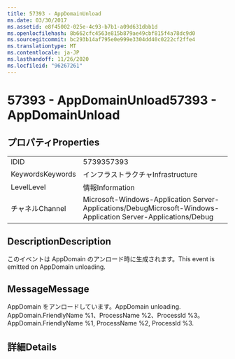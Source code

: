 ```yaml
---
title: 57393 - AppDomainUnload
ms.date: 03/30/2017
ms.assetid: e8f45002-025e-4c93-b7b1-a09d631dbb1d
ms.openlocfilehash: 8b662cfc4563e815b879ae49cbf815f4a78dc9d0
ms.sourcegitcommit: bc293b14af795e0e999e3304dd40c0222cf2ffe4
ms.translationtype: MT
ms.contentlocale: ja-JP
ms.lasthandoff: 11/26/2020
ms.locfileid: "96267261"
---
```

# <a name="57393---appdomainunload"></a><span data-ttu-id="2101e-102">57393 - AppDomainUnload</span><span class="sxs-lookup"><span data-stu-id="2101e-102">57393 - AppDomainUnload</span></span>

## <a name="properties"></a><span data-ttu-id="2101e-103">プロパティ</span><span class="sxs-lookup"><span data-stu-id="2101e-103">Properties</span></span>  
  
|||  
|-|-|  
|<span data-ttu-id="2101e-104">ID</span><span class="sxs-lookup"><span data-stu-id="2101e-104">ID</span></span>|<span data-ttu-id="2101e-105">57393</span><span class="sxs-lookup"><span data-stu-id="2101e-105">57393</span></span>|  
|<span data-ttu-id="2101e-106">Keywords</span><span class="sxs-lookup"><span data-stu-id="2101e-106">Keywords</span></span>|<span data-ttu-id="2101e-107">インフラストラクチャ</span><span class="sxs-lookup"><span data-stu-id="2101e-107">Infrastructure</span></span>|  
|<span data-ttu-id="2101e-108">Level</span><span class="sxs-lookup"><span data-stu-id="2101e-108">Level</span></span>|<span data-ttu-id="2101e-109">情報</span><span class="sxs-lookup"><span data-stu-id="2101e-109">Information</span></span>|  
|<span data-ttu-id="2101e-110">チャネル</span><span class="sxs-lookup"><span data-stu-id="2101e-110">Channel</span></span>|<span data-ttu-id="2101e-111">Microsoft-Windows-Application Server-Applications/Debug</span><span class="sxs-lookup"><span data-stu-id="2101e-111">Microsoft-Windows-Application Server-Applications/Debug</span></span>|  
  
## <a name="description"></a><span data-ttu-id="2101e-112">Description</span><span class="sxs-lookup"><span data-stu-id="2101e-112">Description</span></span>  

 <span data-ttu-id="2101e-113">このイベントは AppDomain のアンロード時に生成されます。</span><span class="sxs-lookup"><span data-stu-id="2101e-113">This event is emitted on AppDomain unloading.</span></span>  
  
## <a name="message"></a><span data-ttu-id="2101e-114">Message</span><span class="sxs-lookup"><span data-stu-id="2101e-114">Message</span></span>  

 <span data-ttu-id="2101e-115">AppDomain をアンロードしています。</span><span class="sxs-lookup"><span data-stu-id="2101e-115">AppDomain unloading.</span></span> <span data-ttu-id="2101e-116">AppDomain.FriendlyName %1、ProcessName %2、ProcessId %3。</span><span class="sxs-lookup"><span data-stu-id="2101e-116">AppDomain.FriendlyName %1, ProcessName %2, ProcessId %3.</span></span>  
  
## <a name="details"></a><span data-ttu-id="2101e-117">詳細</span><span class="sxs-lookup"><span data-stu-id="2101e-117">Details</span></span>

